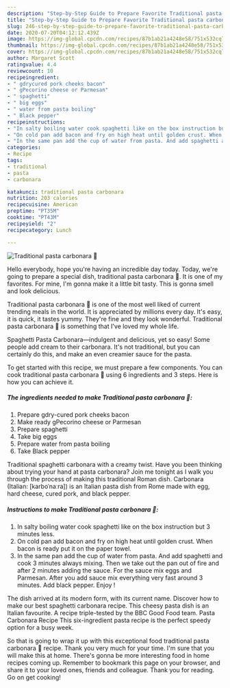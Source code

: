 ```yaml
---
description: "Step-by-Step Guide to Prepare Favorite Traditional pasta carbonara 🍝"
title: "Step-by-Step Guide to Prepare Favorite Traditional pasta carbonara 🍝"
slug: 246-step-by-step-guide-to-prepare-favorite-traditional-pasta-carbonara
date: 2020-07-20T04:12:12.439Z
image: https://img-global.cpcdn.com/recipes/87b1ab21a4248e58/751x532cq70/traditional-pasta-carbonara-🍝-recipe-main-photo.jpg
thumbnail: https://img-global.cpcdn.com/recipes/87b1ab21a4248e58/751x532cq70/traditional-pasta-carbonara-🍝-recipe-main-photo.jpg
cover: https://img-global.cpcdn.com/recipes/87b1ab21a4248e58/751x532cq70/traditional-pasta-carbonara-🍝-recipe-main-photo.jpg
author: Margaret Scott
ratingvalue: 4.4
reviewcount: 10
recipeingredient:
- " gdrycured pork cheeks bacon"
- " gPecorino cheese or Parmesan"
- " spaghetti"
- " big eggs"
- " water from pasta boiling"
- " Black pepper"
recipeinstructions:
- "In salty boiling water cook spaghetti like on the box instruction but 3 minutes less."
- "On cold pan add bacon and fry on high heat until golden crust. When bacon is ready put it on the paper towel."
- "In the same pan add the cup of water from pasta. And add spaghetti and cook 3 minutes always mixing. Then we take out the pan out of fire and after 2 minutes adding the sauce. For the sauce mix eggs and Parmesan. After you add sauce mix everything very fast around 3 minutes. Add black pepper. Enjoy !"
categories:
- Recipe
tags:
- traditional
- pasta
- carbonara

katakunci: traditional pasta carbonara 
nutrition: 203 calories
recipecuisine: American
preptime: "PT35M"
cooktime: "PT43M"
recipeyield: "2"
recipecategory: Lunch

---
```



![Traditional pasta carbonara 🍝](https://img-global.cpcdn.com/recipes/87b1ab21a4248e58/751x532cq70/traditional-pasta-carbonara-🍝-recipe-main-photo.jpg)

Hello everybody, hope you're having an incredible day today. Today, we're going to prepare a special dish, traditional pasta carbonara 🍝. It is one of my favorites. For mine, I'm gonna make it a little bit tasty. This is gonna smell and look delicious.

Traditional pasta carbonara 🍝 is one of the most well liked of current trending meals in the world. It is appreciated by millions every day. It's easy, it is quick, it tastes yummy. They're fine and they look wonderful. Traditional pasta carbonara 🍝 is something that I've loved my whole life.

Spaghetti Pasta Carbonara—indulgent and delicious, yet so easy! Some people add cream to their carbonara. It&#39;s not traditional, but you can certainly do this, and make an even creamier sauce for the pasta.


To get started with this recipe, we must prepare a few components. You can cook traditional pasta carbonara 🍝 using 6 ingredients and 3 steps. Here is how you can achieve it.

<!--inarticleads1-->

##### The ingredients needed to make Traditional pasta carbonara 🍝:

1. Prepare  gdry-cured pork cheeks bacon
1. Make ready  gPecorino cheese or Parmesan
1. Prepare  spaghetti
1. Take  big eggs
1. Prepare  water from pasta boiling
1. Take  Black pepper


Traditional spaghetti carbonara with a creamy twist. Have you been thinking about trying your hand at pasta carbonara? Join me tonight as I walk you through the process of making this traditional Roman dish. Carbonara (Italian: [karboˈnaːra]) is an Italian pasta dish from Rome made with egg, hard cheese, cured pork, and black pepper. 

<!--inarticleads2-->

##### Instructions to make Traditional pasta carbonara 🍝:

1. In salty boiling water cook spaghetti like on the box instruction but 3 minutes less.
1. On cold pan add bacon and fry on high heat until golden crust. When bacon is ready put it on the paper towel.
1. In the same pan add the cup of water from pasta. And add spaghetti and cook 3 minutes always mixing. Then we take out the pan out of fire and after 2 minutes adding the sauce. For the sauce mix eggs and Parmesan. After you add sauce mix everything very fast around 3 minutes. Add black pepper. Enjoy !


The dish arrived at its modern form, with its current name. Discover how to make our best spaghetti carbonara recipe. This cheesy pasta dish is an Italian favourite. A recipe triple-tested by the BBC Good Food team. Pasta Carbonara Recipe This six-ingredient pasta recipe is the perfect speedy option for a busy week. 

So that is going to wrap it up with this exceptional food traditional pasta carbonara 🍝 recipe. Thank you very much for your time. I'm sure that you will make this at home. There's gonna be more interesting food in home recipes coming up. Remember to bookmark this page on your browser, and share it to your loved ones, friends and colleague. Thank you for reading. Go on get cooking!
